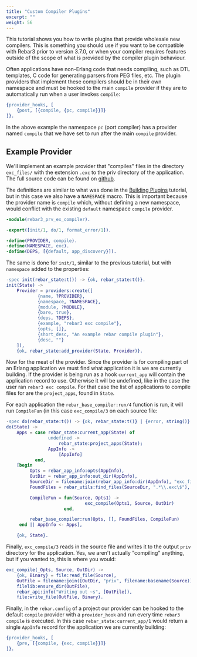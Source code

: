 ```yaml
---
title: "Custom Compiler Plugins"
excerpt: ""
weight: 56
---
```


This tutorial shows you how to write plugins that provide wholesale new compilers. This is something you should use if you want to be compatible with Rebar3 prior to version 3.7.0, or when your compiler requires features outside of the scope of what is provided by the compiler plugin behaviour.

Often applications have non-Erlang code that needs compiling, such as DTL templates, C code for generating parsers from PEG files, etc. The plugin providers that implement these compilers should be in their own namespace and must be hooked to the main `compile` provider if they are to automatically run when a user invokes `compile`:

```erlang
{provider_hooks, [
    {post, [{compile, {pc, compile}}]}
]}.
```

In the above example the namespace `pc` (port compiler) has a provider named `compile` that we have set to run after the main `compile` provider.

## Example Provider

We'll implement an example provider that "compiles" files in the directory `exc_files/` with the extension `.exc` to the priv directory of the application. The full source code can be found on [github](https://github.com/tsloughter/rebar3_ex_compiler).

The definitions are similar to what was done in the [Building Plugins](/docs/tutorials/building_plugins) tutorial, but in this case we also have a `NAMESPACE` macro. This is important because the provider name is `compile` which, without defining a new namespace, would conflict with the existing `default` namespace `compile` provider.

```erlang
-module(rebar3_prv_ex_compiler).

-export([init/1, do/1, format_error/1]).

-define(PROVIDER, compile).
-define(NAMESPACE, exc).
-define(DEPS, [{default, app_discovery}]).
```

The same is done for `init/1`, similar to the previous tutorial, but with `namespace` added to the properties:

```erlang
-spec init(rebar_state:t()) -> {ok, rebar_state:t()}.
init(State) ->
    Provider = providers:create([
            {name, ?PROVIDER},
            {namespace, ?NAMESPACE},
            {module, ?MODULE},
            {bare, true},
            {deps, ?DEPS},
            {example, "rebar3 exc compile"},
            {opts, []},
            {short_desc, "An example rebar compile plugin"},
            {desc, ""}
    ]),
    {ok, rebar_state:add_provider(State, Provider)}.
```

Now for the meat of the provider. Since the provider is for compiling part of an Erlang application we must find what application it is we are currently building. If the provider is being run as a hook `current_app` will contain the application record to use. Otherwise it will be undefined, like in the case the user ran `rebar3 exc compile`. For that case the list of applications to compile files for are the `project_apps`, found in `State`.

For each application the `rebar_base_compiler:run/4` function is run, it will run `CompileFun` (in this case `exc_compile/3` on each source file:

```erlang
-spec do(rebar_state:t()) -> {ok, rebar_state:t()} | {error, string()}.
do(State) ->
    Apps = case rebar_state:current_app(State) of
                undefined ->
                    rebar_state:project_apps(State);
                AppInfo ->
                    [AppInfo]
           end,
    [begin
         Opts = rebar_app_info:opts(AppInfo),
         OutDir = rebar_app_info:out_dir(AppInfo),
         SourceDir = filename:join(rebar_app_info:dir(AppInfo), "exc_files"),
         FoundFiles = rebar_utils:find_files(SourceDir, ".*\\.exc\$"),

         CompileFun = fun(Source, Opts1) ->
                              exc_compile(Opts1, Source, OutDir)
                      end,

         rebar_base_compiler:run(Opts, [], FoundFiles, CompileFun)
     end || AppInfo <- Apps],

    {ok, State}.
```

Finally, `exc_compile/3` reads in the source file and writes it to the output `priv` directory for the application. Yes, we aren't actually "compiling" anything, but if you wanted to, this is where you would:

```erlang
exc_compile(_Opts, Source, OutDir) ->
    {ok, Binary} = file:read_file(Source),
    OutFile = filename:join([OutDir, "priv", filename:basename(Source)]),
    filelib:ensure_dir(OutFile),
    rebar_api:info("Writing out ~s", [OutFile]),
    file:write_file(OutFile, Binary).
```

Finally, in the `rebar.config` of a project our provider can be hooked to the default `compile` provider with a `provider_hook` and run every time `rebar3 compile` is executed. In this case `rebar_state:current_app/1` would return a single `AppInfo` record for the application we are currently building:

```erlang
{provider_hooks, [
    {pre, [{compile, {exc, compile}}]}
]}.
```

